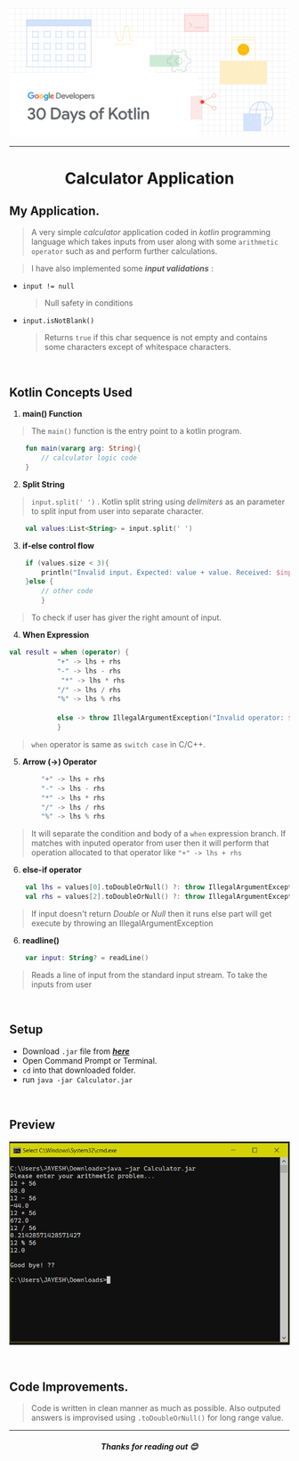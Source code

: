 ![Kotlin](assets/kotlin.png "30 Days of Kotlin")

---

<div align="center">
<h1><b>Calculator Application</b></h1>
</div>

## **My Application.**

> A very simple _calculator_ application coded in _kotlin_ programming language which takes inputs from user along with some ```arithmetic operator``` such as and perform further calculations.

> I have also implemented some _**input validations**_ :

*   ``` input != null ```

    > Null safety in conditions


*   ``` input.isNotBlank() ```

    > Returns ```true``` if this char sequence is not empty and contains some characters except of whitespace characters.
    
<br>

## **Kotlin Concepts Used**

1. **main() Function**

> The ```main()``` function is the entry point to a kotlin program.

```kotlin
    fun main(vararg arg: String){
        // calculator logic code
    }
```

2. **Split String**

> ```input.split(' ')``` 
>. Kotlin split string using _delimiters_ as an parameter to split input from user into separate character.

```kotlin
    val values:List<String> = input.split(' ')
```

3. **if-else control flow**

```kotlin
    if (values.size < 3){
        println("Invalid input. Expected: value + value. Received: $input")
    }else {
        // other code
        }
```

> To check if user has giver the right amount of input.

4. **When Expression**

```kotlin
val result = when (operator) {
            "+" -> lhs + rhs
            "-" -> lhs - rhs
             "*" -> lhs * rhs
            "/" -> lhs / rhs
            "%" -> lhs % rhs

            else -> throw IllegalArgumentException("Invalid operator: $operator")
            }
```

> ```when``` operator is same as ```switch case``` in C/C++.

5. **Arrow (->) Operator**

```kotlin
        "+" -> lhs + rhs
        "-" -> lhs - rhs
        "*" -> lhs * rhs
        "/" -> lhs / rhs
        "%" -> lhs % rhs
```

> It will separate the condition and body of a ```when``` expression branch.
> If matches with inputed operator from user then it will perform that operation allocated to that operator like ```"+" -> lhs + rhs```

6. **else-if operator**

```kotlin
    val lhs = values[0].toDoubleOrNull() ?: throw IllegalArgumentException("Invalid input: ${values[0]}")
    val rhs = values[2].toDoubleOrNull() ?: throw IllegalArgumentException("Invalid input: ${values[1]}")
```

> If input doesn't return _Double_ or _Null_ then it runs else part will get execute by throwing an IllegalArgumentException

6. **readline()**

```kotlin
    var input: String? = readLine()
```

> Reads a line of input from the standard input stream. To take the inputs from user

<br>

## **Setup**

*  Download ```.jar``` file from [**_here_**](https://www.dropbox.com/s/2x3uekzihk15eft/Calculator.jar?dl=0) 
*  Open Command Prompt or Terminal.
*  ```cd``` into that downloaded folder.
*  run ```java -jar Calculator.jar```

<br>

## **Preview**

![preview](./assets/preview.png "Cmd preview")

<br>

## **Code Improvements.**

> Code is written in clean manner as much as possible.
> Also outputed answers is improvised using ```.toDoubleOrNull()``` for long range value.

---

<div align="center">
<h5><b>Thanks for reading out 😊</b></h5>
</div>